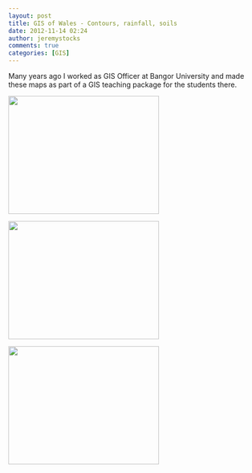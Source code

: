 ```yaml
---
layout: post
title: GIS of Wales - Contours, rainfall, soils
date: 2012-11-14 02:24
author: jeremystocks
comments: true
categories: [GIS]
---
```

Many years ago I worked as GIS Officer at Bangor University and made these maps as part of a GIS teaching package for the students there.

<a href="http://jeremystocks.files.wordpress.com/2012/11/contours4.jpg"><img src="http://jeremystocks.files.wordpress.com/2012/11/contours4.jpg?w=300" alt="" title="contours" width="300" height="235" class="alignnone size-medium wp-image-1030" /></a>

<a href="http://jeremystocks.files.wordpress.com/2012/11/rainfall5.jpg"><img src="http://jeremystocks.files.wordpress.com/2012/11/rainfall5.jpg?w=300" alt="" title="rainfall" width="300" height="235" class="alignnone size-medium wp-image-1031" /></a>

<a href="http://jeremystocks.files.wordpress.com/2012/11/soildom3.jpg"><img src="http://jeremystocks.files.wordpress.com/2012/11/soildom3.jpg?w=300" alt="" title="soildom" width="300" height="235" class="alignnone size-medium wp-image-1032" /></a>
